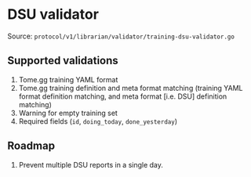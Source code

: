 # DSU validator

Source: `protocol/v1/librarian/validator/training-dsu-validator.go`

## Supported validations

1. Tome.gg training YAML format
2. Tome.gg training definition and meta format matching (training YAML format definition matching, and meta format [i.e. DSU] definition matching)
3. Warning for empty training set
4. Required fields (`id`, `doing_today`, `done_yesterday`)

## Roadmap

1. Prevent multiple DSU reports in a single day.